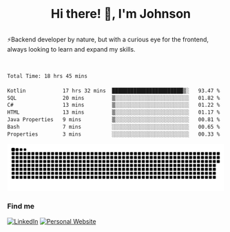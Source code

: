<div id="user-content-toc">
  <ul align="center">
    <summary><h1 style="display: inline-block">Hi there! 👋, I'm Johnson</h1></summary>
  </ul>
</div>

⚡Backend developer by nature, but with a curious eye for the frontend, always looking to learn and expand my skills.

<br>


<!--START_SECTION:waka-->

```txt
Total Time: 18 hrs 45 mins

Kotlin            17 hrs 32 mins  ███████████████████████▒░   93.47 %
SQL               20 mins         ▒░░░░░░░░░░░░░░░░░░░░░░░░   01.82 %
C#                13 mins         ▒░░░░░░░░░░░░░░░░░░░░░░░░   01.22 %
HTML              13 mins         ▒░░░░░░░░░░░░░░░░░░░░░░░░   01.17 %
Java Properties   9 mins          ▒░░░░░░░░░░░░░░░░░░░░░░░░   00.81 %
Bash              7 mins          ░░░░░░░░░░░░░░░░░░░░░░░░░   00.65 %
Properties        3 mins          ░░░░░░░░░░░░░░░░░░░░░░░░░   00.33 %
```

<!--END_SECTION:waka-->

<picture>
  <source  srcset="https://github.com/joshwambere/joshwambere/blob/output/github-contribution-grid-snake-dark.svg?palette=github-dark">
  <source  srcset="https://github.com/joshwambere/joshwambere/blob/output/github-contribution-grid-snake.svg">
  <img alt="github contribution grid snake animation" src="https://github.com/joshwambere/joshwambere/blob/output/github-contribution-grid-snake.svg">
</picture>

### Find me
<a href="https://www.linkedin.com/in/dusabe-johnson" target="_blank"><img src="https://img.shields.io/badge/LinkedIn-%230077B5.svg?&style=flat&logo=linkedin&logoColor=white" alt="LinkedIn"></a>
‎‎ [![Personal Website](https://img.shields.io/badge/visit-Johnsonis.me-blue)](https://johnsonis.me/)

